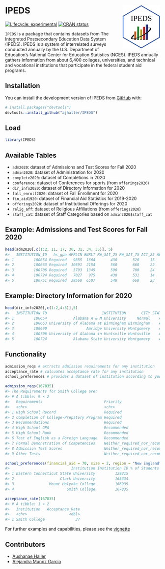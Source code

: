 
<!-- README.md is generated from README.Rmd. Please edit that file -->

# IPEDS <img src="data-raw/Sticker/hex_IPEDS.png" align="right" height=140/>

<!-- badges: start -->

[![Lifecycle:
experimental](https://img.shields.io/badge/lifecycle-experimental-orange.svg)](https://lifecycle.r-lib.org/articles/stages.html#experimental)
[![CRAN
status](https://www.r-pkg.org/badges/version/IPEDS)](https://CRAN.R-project.org/package=IPEDS)
<!-- badges: end -->

`IPEDS` is a package that contains datasets from The Integrated
Postsecondary Education Data System (IPEDS). IPEDS is a system of
interrelated surveys conducted annually by the U.S. Department of
Education’s National Center for Education Statistics (NCES). IPEDS
annually gathers information from about 6,400 colleges, universities,
and technical and vocational institutions that participate in the
federal student aid programs.

## Installation

You can install the development version of IPEDS from
[GitHub](https://github.com/) with:

``` r
# install.packages("devtools")
devtools::install_github("ajhaller/IPEDS")
```

## Load

``` r
library(IPEDS)
```

## Available Tables

-   `adm2020`: dataset of Admissions and Test Scores for Fall 2020
-   `admin2020`: dataset of Administration for 2020
-   `complete2020`: dataset of Completions in 2020
-   `conference`: dataset of Conferences for sports (from
    `offerings2020`)
-   `dir_info2020`: dataset of Directory Information for 2020
-   `fall_enroll2020`: dataset of Fall Enrollment for 2020
-   `fin_aid1920`: dataset of Financial Aid Statistics for 2019-2020
-   `offerings2020`: dataset of Institutional Offerings for 2020
-   `relig_aff`: dataset of Religious Affiliations (from
    `offerings2020`)
-   `staff_cat`: dataset of Staff Categories based on
    `admin2020$staff_cat`

## Example: Admissions and Test Scores for Fall 2020

``` r
head(adm2020[,c(1:2, 11, 17, 30, 31, 34, 35)], 5)
#>   INSTITUTION_ID   hs_gpa APPLCN ENRLT RW_SAT_25 RW_SAT_75 ACT_25 ACT_75
#> 1         100654 Required   9855  1664       430       520     15     20
#> 2         100663 Required  10391  2154       560       668     22     30
#> 3         100706 Required   5793  1345       590       700     24     31
#> 4         100724 Required   7027   975       438       531     14     20
#> 5         100751 Required  39560  6507       540       660     23     31
```

## Example: Directory Information for 2020

``` r
head(dir_info2020[,c(1:2,4:5)],5) 
#>   INSTITUTION_ID                         INSTITUTION       CITY STATE
#> 1         100654            Alabama A & M University     Normal    AL
#> 2         100663 University of Alabama at Birmingham Birmingham    AL
#> 3         100690                  Amridge University Montgomery    AL
#> 4         100706 University of Alabama in Huntsville Huntsville    AL
#> 5         100724            Alabama State University Montgomery    AL
```

## Functionality

``` r
admission_reqs # extracts admission requirements for any institution
acceptance_rate # calcuates acceptance rate for any institution
school_preferences # provides a dataset of institution according to your preferences
```

``` r
admission_reqs(167835)
#> The Requirements for Smith College are: 
#> # A tibble: 9 × 2
#>   Requirements                            Priority                        
#>   <chr>                                   <chr>                           
#> 1 High School Record                      Required                        
#> 2 Completion of College-Prepatory Program Required                        
#> 3 Recommendations                         Required                        
#> 4 High School GPA                         Recommended                     
#> 5 High School Rank                        Recommended                     
#> 6 Test of English as a Foreign Language   Recommended                     
#> 7 Formal Demonstration of Competencies    Neither_required_nor_recommended
#> 8 Admission Test Scores                   Neither_required_nor_recommended
#> 9 Other Tests                             Neither_required_nor_recommended
```

``` r
school_preferences(financial_aid = 70, size = 2, region = "New England", diversity_staff = 27)
#>                            Institution Institution ID % of Students Recieved Aid Institution Size Student Diversity Staff Diversity % of Students Disabled      Region Type of Institution Religious Affiliation Calendar System Open Admissions Policy Years Required For Entering       Vet Programs     Alternative Credit   Alternative Tuition Payment                         Distance Education        Counseling Services        Employment Services           Daycare Services Live On-Campus Room Price Board Price Undergraduate Application Fee Graduate Application Fee
#> 1 Eastern Connecticut State University         129215                         79                2                31              34                      2 New England                   1                    -2               1                      2                          -2 Programs Available Takes alternate credit Takes alternate tuition plans    Offers distance education opportunities Offers counseling services Offers employment services Offers no daycare services              2       8270        6164                            50                       50
#> 2                     Clark University         165334                         91                2                42              31                      2 New England                   3                    -2               1                      2                          -2 Programs Available Takes alternate credit Takes alternate tuition plans    Offers distance education opportunities Offers counseling services Offers employment services Offers no daycare services              2       5800        4000                             0                       75
#> 3                Mount Holyoke College         166939                         76                2                55              37                      2 New England                   3                    -2               1                      2                          -2 Programs Available Takes alternate credit Takes alternate tuition plans    Offers distance education opportunities Offers counseling services Offers employment services Offers no daycare services              2       7860        8160                            60                       50
#> 4                        Smith College         167835                         71                2                51              27                      1 New England                   3                    -2               1                      2                          -2 Programs Available Takes alternate credit Takes alternate tuition plans Offers no distance education opportunities Offers counseling services Offers employment services Offers no daycare services              2       9400        9360                             0                       60
```

``` r
acceptance_rate(167835)
#> # A tibble: 1 × 2
#>   Institution   Acceptance_Rate
#>   <chr>                   <dbl>
#> 1 Smith College              37
```

For further examples and capabilities, please see the
[vignette](https://github.com/ajhaller/IPEDS/blob/main/vignettes/IPEDS-vignette.Rmd)

## Contributors

-   [Aushanae Haller](https://github.com/ajhaller)
-   [Alejandra Munoz Garcia](https://github.com/alejanmg)

